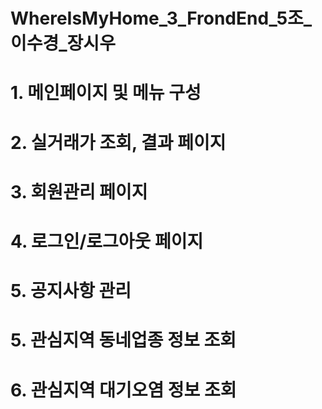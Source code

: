 # WhereIsMyHome_3_FrondEnd_5조_이수경_장시우


# 1. 메인페이지 및 메뉴 구성

# 2. 실거래가 조회, 결과 페이지

# 3. 회원관리 페이지

# 4. 로그인/로그아웃 페이지

# 5. 공지사항 관리

# 5. 관심지역 동네업종 정보 조회

# 6. 관심지역 대기오염 정보 조회

